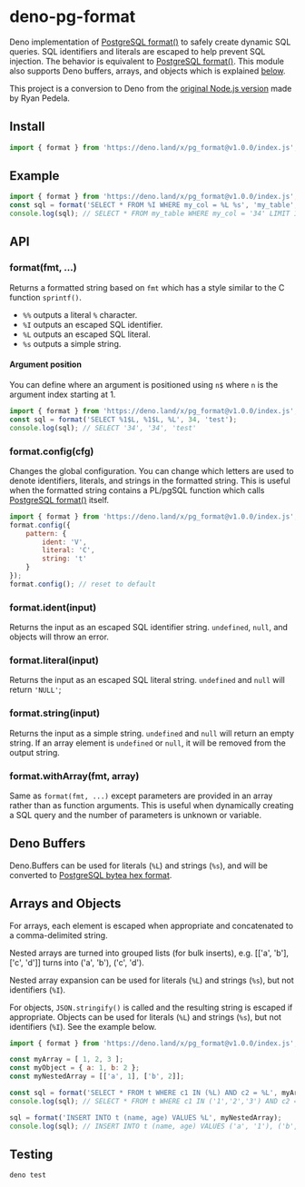 deno-pg-format
==============

Deno implementation of [PostgreSQL format()](http://www.postgresql.org/docs/9.3/static/functions-string.html#FUNCTIONS-STRING-FORMAT) to safely create dynamic SQL queries. SQL identifiers and literals are escaped to help prevent SQL injection. The behavior is equivalent to [PostgreSQL format()](http://www.postgresql.org/docs/9.3/static/functions-string.html#FUNCTIONS-STRING-FORMAT). This module also supports Deno buffers, arrays, and objects which is explained [below](#arrobject).

This project is a conversion to Deno from the [original Node.js version](https://github.com/datalanche/node-pg-format) made by Ryan Pedela.

## Install

```js
import { format } from 'https://deno.land/x/pg_format@v1.0.0/index.js';
```

## Example

```js
import { format } from 'https://deno.land/x/pg_format@v1.0.0/index.js';
const sql = format('SELECT * FROM %I WHERE my_col = %L %s', 'my_table', 34, 'LIMIT 10');
console.log(sql); // SELECT * FROM my_table WHERE my_col = '34' LIMIT 10
```

## API

### format(fmt, ...)

Returns a formatted string based on ```fmt``` which has a style similar to the C function ```sprintf()```.

* ```%%``` outputs a literal ```%``` character.
* ```%I``` outputs an escaped SQL identifier.
* ```%L``` outputs an escaped SQL literal.
* ```%s``` outputs a simple string.

#### Argument position

You can define where an argument is positioned using ```n$``` where ```n``` is the argument index starting at 1.

```js
import { format } from 'https://deno.land/x/pg_format@v1.0.0/index.js';
const sql = format('SELECT %1$L, %1$L, %L', 34, 'test');
console.log(sql); // SELECT '34', '34', 'test'
```

### format.config(cfg)

Changes the global configuration. You can change which letters are used to denote identifiers, literals, and strings in the formatted string. This is useful when the formatted string contains a PL/pgSQL function which calls [PostgreSQL format()](http://www.postgresql.org/docs/9.3/static/functions-string.html#FUNCTIONS-STRING-FORMAT) itself.

```js
import { format } from 'https://deno.land/x/pg_format@v1.0.0/index.js';
format.config({
    pattern: {
        ident: 'V',
        literal: 'C',
        string: 't'
    }
});
format.config(); // reset to default
```

### format.ident(input)

Returns the input as an escaped SQL identifier string. ```undefined```, ```null```, and objects will throw an error.

### format.literal(input)

Returns the input as an escaped SQL literal string. ```undefined``` and ```null``` will return ```'NULL'```;

### format.string(input)

Returns the input as a simple string. ```undefined``` and ```null``` will return an empty string. If an array element is ```undefined``` or ```null```, it will be removed from the output string.

### format.withArray(fmt, array)

Same as ```format(fmt, ...)``` except parameters are provided in an array rather than as function arguments. This is useful when dynamically creating a SQL query and the number of parameters is unknown or variable.

## <a name="buffer"></a> Deno Buffers

Deno.Buffers can be used for literals (```%L```) and strings (```%s```), and will be converted to [PostgreSQL bytea hex format](http://www.postgresql.org/docs/9.3/static/datatype-binary.html).

## <a name="arrobject"></a> Arrays and Objects

For arrays, each element is escaped when appropriate and concatenated to a comma-delimited string.

Nested arrays are turned into grouped lists (for bulk inserts), e.g. [['a', 'b'], ['c', 'd']] turns into ('a', 'b'), ('c', 'd').

Nested array expansion can be used for literals (```%L```) and strings (```%s```), but not identifiers (```%I```).  

For objects, ```JSON.stringify()``` is called and the resulting string is escaped if appropriate. Objects can be used for literals (```%L```) and strings (```%s```), but not identifiers (```%I```). See the example below.

```js
import { format } from 'https://deno.land/x/pg_format@v1.0.0/index.js';

const myArray = [ 1, 2, 3 ];
const myObject = { a: 1, b: 2 };
const myNestedArray = [['a', 1], ['b', 2]];

const sql = format('SELECT * FROM t WHERE c1 IN (%L) AND c2 = %L', myArray, myObject);
console.log(sql); // SELECT * FROM t WHERE c1 IN ('1','2','3') AND c2 = '{"a":1,"b":2}'

sql = format('INSERT INTO t (name, age) VALUES %L', myNestedArray); 
console.log(sql); // INSERT INTO t (name, age) VALUES ('a', '1'), ('b', '2')
```

## Testing

```
deno test
```
